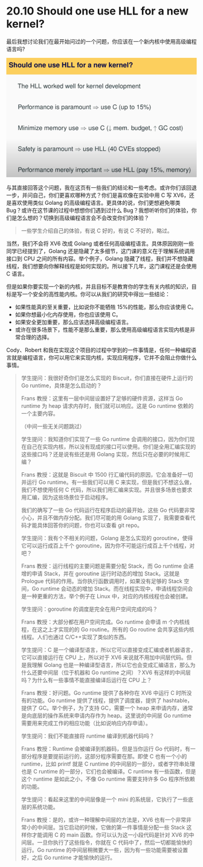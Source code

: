 # 20.10 Should one use HLL for a new kernel?

最后我想讨论我们在最开始问过的一个问题，你应该在一个新内核中使用高级编程语言吗?

![](<../assets/image (36).png>)

与其直接回答这个问题，我在这页有一些我们的结论和一些考虑。或许你们该回退一步，并问自己，你们更喜欢哪种方式？你们是喜欢像在实验中用 C 写 XV6，还是喜欢使用类似 Golang 的高级编程语言。更具体的说，你们更想避免哪类 Bug？或许在这节课的过程中想想你们遇到过什么 Bug？我想听听你们的体验，你们是怎么想的？切换到高级编程语言会不会改变你们的体验？

> 一些学生介绍自己的体验，有说 C 好的，有说 C 不好的，略过。

当然，我们不会将 XV6 改成 Golang 或者任何高级编程语言。具体原因刚刚一些同学已经提到了，Golang 还是隐藏了太多细节，这门课的意义在于理解系统调用接口到 CPU 之间的所有内容。举个例子，Golang 隐藏了线程，我们并不想隐藏线程，我们想要向你解释线程是如何实现的。所以接下几年，这门课程还是会使用 C 语言。

但是如果你要实现一个新的内核，并且目标不是教育你的学生有关内核的知识，目标是写一个安全的高性能内核。你可以从我们的研究中得出一些结论：

- 如果性能真的至关重要，比如说你不能牺牲 15%的性能，那么你应该使用 C。
- 如果你想最小化内存使用，你也应该使用 C。
- 如果安全更加重要，那么应该选择高级编程语言。
- 或许在很多场景下，性能不是那么重要，那么使用高级编程语言实现内核是非常合理的选择。

Cody、Robert 和我在实现这个项目的过程中学到的一件事情是，任何一种编程语言就是编程语言，你可以用它来实现内核，实现应用程序，它并不会阻止你做什么事情。

> 学生提问：我很好奇你们是怎么实现的 Biscuit，你们直接在硬件上运行的 Go runtime，具体是怎么启动的？
>
> Frans 教授：这里有一层中间层设置好了足够的硬件资源，这样当 Go runtime 为 heap 请求内存时，我们就可以响应。这是 Go runtime 依赖的一个主要内容。
>
> （中间一些无关问题跳过）
>
> 学生提问：我知道你们实现了一些 Go runtime 会调用的接口，因为你们现在自己在实现内核，所以没有现成的接口可以使用。你们是全用汇编实现的这些接口吗？还是说有些还是用 Golang 实现，然后只在必要的时候用汇编？
>
> Frans 教授：这就是 Biscuit 中 1500 行汇编代码的原因，它会准备好一切并运行 Go runtime。有一些我们可以用 C 来实现，但是我们不想这么做，我们不想使用任何 C 代码，所以我们用汇编来实现。并且很多场景也要求用汇编，因为这些场景位于启动程序。
>
> 我们的确写了一些 Go 代码运行在程序启动的最开始，这些 Go 代码要非常小心，并且不做内存分配。我们尽可能的用 Golang 实现了，我需要查看代码才能具体回答你的问题，你也可以查看 git repo。
>
> 学生提问：我有个不相关的问题，Golang 是怎么实现的 goroutine，使得它可以运行成百上千个 goroutine，因为你不可能运行成百上千个线程，对吧？
>
> Frans 教授：运行线程的主要问题是需要分配 Stack，而 Go runtime 会递增的申请 Stack，并在 goroutine 运行时动态的增加 Stack。这就是 Prologue 代码的作用。当你执行函数调用时，如果没有足够的 Stack 空间，Go runtime 会动态的增加 Stack。而在线程实现中，申请线程空间会是一种更重的方法，举个例子在 Linux 中，对应的内核线程也会被创建。
>
> 学生提问：goroutine 的调度是完全在用户空间完成的吗？
>
> Frans 教授：大部分都在用户空间完成。Go runtime 会申请 m 个内核线程，在这之上才实现的的 Go routine。所有的 Go routine 会共享这些内核线程。人们也通过 C/C++实现了类似的东西。
>
> 学生提问：C 是一个编译型语言，所以它可以直接变成汇编或者机器语言，它可以直接运行在 CPU 上，所以对于 XV6 来说就不用加中间层代码。但是我理解 Golang 也是一种编译型语言，所以它也会变成汇编语言，那么为什么还要中间层（位于机器和 Go runtime 之间）？XV6 有这样的中间层吗？为什么有一些事情不能直接编译后运行在 CPU 上？
>
> Frans 教授：好问题。Go runtime 提供了各种你在 XV6 中运行 C 时所没有的功能。Go runtime 提供了线程，提供了调度器，提供了 hashtable，提供了 GC。举个例子，为了支持 GC，需要一个 heap 来申请内存，通常是向底层的操作系统来申请内存作为 heap。这里说的中间层 Go runtime 需要用来完成工作的相应功能（比如说响应内存申请）。
>
> 学生提问：我们不能直接将 runtime 编译到机器代码吗？
>
> Frans 教授：Runtime 会被编译到机器码，但是当你运行 Go 代码时，有一部分程序是要提前运行的，这部分程序需要在那。即使 C 也有一个小的 runtime，比如 printf 就是 C runtime 的中间层的一部分，或者字符串处理也是 C runtime 的一部分，它们也会被编译。C runtime 有一些函数，但是这个 runtime 是如此之小，不像 Go runtime 需要支持许多 Go 程序所依赖的功能。
>
> 学生提问：看起来这里的中间层像是一个 mini 的系统层，它执行了一些底层的系统功能。
>
> Frans 教授：是的，或许一种理解中间层的方法是，XV6 也有一个非常非常小的中间层。当它启动的时候，它做的第一件事情是分配一些 Stack 这样你才能调用 C 的 main 函数。你可以认为这一小段代码是针对 XV6 的中间层。一旦你执行了这些指令，你就在 C 代码中了，然后一切都能愉快的运行。Go runtime 的中间层稍微要大一些，因为有一些功能需要被设置好，之后 Go runtime 才能愉快的运行。
